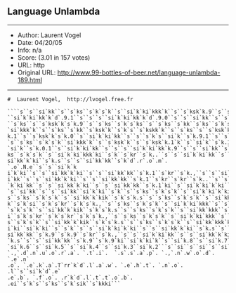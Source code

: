 
## Language Unlambda ##
---
- Author: Laurent Vogel
- Date: 04/20/05
- Info: n/a
- Score:  (3.01 in 157 votes)
- URL: http
- Original URL: http://www.99-bottles-of-beer.net/language-unlambda-189.html
---

```#  Unlambda version of 99 bottles of beer
#  Laurent Vogel,  http://lvogel.free.fr

````s``s``si`kk``s``s`ks``s`k`s`k``s``si`k`ki`kkk`k``s``s`ksk`k.9``s``s``s
``si`k`ki`kk`k`d`.9.1``s``s``s``si`k`ki`kk`k`d`.9.0``s``s``si`kk``s``s`k`s
``s`ks``s``s`ksk`k`s`k.9``s``s`ks``s`k`s`ks``s``s`ks``s`kk``s`ks``s`k`s`k`
`si`kkk`k``s``s`ks``s`kk``s`ksk`k``s`k`s``s`kskk`k``s``s`ks``s``s`ksk`k`s`
k.1``s``s`ksk`k`s`k.0``s``si`k`ki`kk``s``s``s`k`s``si`k``s`k.9.1``s``s`ks`
`s``s`ks``s`k`s`k``si`kkk`k``s``s`ksk`k``s``s`ksk`k.1`k``s``si`k``s`k.1.1`
`si`k``s`k.0.1``s``si`k`ki`kk``s``s``s``si`k`ki`kk`k.9``s``s``si`kk``s``s`
ks``s`k`s`k``s``si`k`ki`kkk`ki``s`k``s`kr``s`k..``s``s``si`k`ki`kk``s``s``
si`kk`k`ki``s`k.s``s``s``si`kk`kk``s`k`d`.r`.o`.m`.
`.o`.N.e``s``s``si`k`k
i`k`ki``s``s``si`kk`k`ki``s``s``si`kk`kk``s`k.1``s`kr``s`k.,``s``s``si`k`k
i`kk``s``s``si`kk`k`ki``s``s``si`kk`kk``s`k.1``s`kr``s`kr``s`k..``s``s``si
`k`ki`kk``s``s``si`kk`k`ki``s``s``si`kk`kk``s`k.1`ki``s``si`k`ki`k`ki```s`
`s``si`kk``s``s``si`kk``si`k`ki``s`k``s``s`ks``s`k`s`k``s``si`k`ki`k`kik``
s``s`ks``s`k`s`k``s``si`kk`k`kik``s`k`s`k.s``s``s`ks``s`k`s`k``s``si`kk`kk
k``s`k`si``s`k`s`kr``s`k`s`k.,``s``s`ks``s`k`s`k``s``si`k`ki`kkk``s``s`ks`
`s`k`s`k``s``si`kk`k`kik``s`k`s`k.s``s``s`ks``s`k`s`k``s``si`kk`kkk``s`k`s
i``s`k`s`kr``s`k`s`kr``s`k`s`k.,``s``s`ks``s`k`s`k``s``si`k`ki`kkk``s``s`k
s``s`k`s`k``s``si`kk`k`kik``s`k`s`k.s``s``s`ks``s`k`s`k``s``si`kk`kkk`k``s
i`ki``si`k`ki``s``s`k``s``s``si`k`ki`k`ki``s``s``si`kk`k`ki``s`k.s``s``s``
si`kk`kk``s`k.9``s`k.9``s`kr``s`k.,``s``s``si`k`ki`kk``s``s``si`kk`k`ki``s
`k.s``s``s``si`kk`kk``s`k.9``s`k.9`ki``si`k`ki`k``s``si`k.8``s``si`k.7``s`
`si`k.6``s``si`k.5``s``si`k.4``s``si`k.3``si`k.2```s``si``s``si``s``si`k`d
`.,`.d`.n`.u`.o`.r`.a`. `.t`.i`.  `.s`.s`.a`.p`. `.,`.n`.w`.o`.d`.
`.e`.n`
.o`. `.e`.k`.a`.T`rr`k`d`.l`.a`.w`. `.e`.h`.t`. `.n`.o`.
.l``s``si`k`d`.e`
.e`.b`. `.f`.o`. .r`k`d`.l`.t`.t`.o`.b`.
.ei``s`k`s``s`ks``s`k`sik``s`kkki```